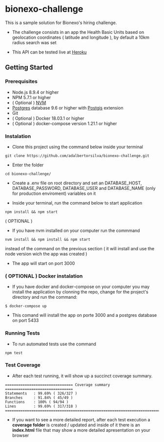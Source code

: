 # bionexo-challenge

This is a sample solution for Bionexo's hiring challenge.

- The challenge consists in an app the Health Basic Units based on geolocation coordinates ( latitude and longitude ), by default a 10km radius search was set

- This API can be tested live at [Heroku](https://bionexo-challenge.herokuapp.com/find_ubs?query=-23.604936,-46.692999&page=1&per_page=10)

## Getting Started

### Prerequisites

- Node.js 8.9.4 or higher
- NPM 5.7.1 or higher
- ( Optional ) [NVM](https://github.com/creationix/nvm)
- [Postgres](https://www.postgresql.org/download/) database 9.6 or higher with [Postgis](https://postgis.net/install/) extension
- Git
- ( Optional ) Docker 18.03.1 or higher
- ( Optional ) docker-compose version 1.21.1 or higher

### Instalation

- Clone this project using the command below inside your terminal

```
git clone https://github.com/adalbertorsilva/bionexo-challenge.git
```

-  Enter the folder

```
cd bionexo-challenge/
```

- Create a .env file on root directory and set an DATABASE_HOST, DATABASE_PASSWORD, DATABASE_USER and DATABASE_NAME (only for production enviroment) variables on it

- Inside your terminal, run the command below to start application

```
npm install && npm start
```

( OPTIONAL )

- If you have nvm installed on your computer run the commmand

```
nvm install && npm install && npm start
```
instead of the command on the previous section ( it will install and use the node version wich the app was created )

- The app will start on port 3000

### ( OPTIONAL ) Docker instalation

- If you have docker and docker-compose on your computer you may install the application by clonning the repo, change for the project's directory and run the command: 

```
$ docker-compose up
```

- This comand will install the app on porte 3000 and a postgres database on port 5433

### Running Tests

- To run automated tests use the command

```
npm test
```

### Test Coverage

- After each test running, it will show up a succinct coverage summary.

```
=============================== Coverage summary ===============================
Statements   : 99.69% ( 326/327 )
Branches     : 91.84% ( 45/49 )
Functions    : 100% ( 94/94 )
Lines        : 99.69% ( 317/318 )
================================================================================
```
- If you want to see a more detailed report, after each test execution a **coverage folder** is created / updated and inside of it there is an **index.html** file that may show a more detailed apresentation on your browser
